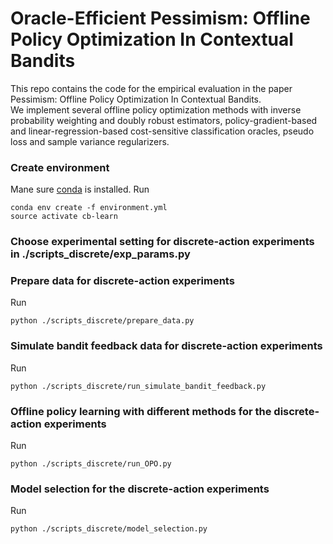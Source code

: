 # Oracle-Efficient Pessimism: Offline Policy Optimization In Contextual Bandits

This repo contains the code for the empirical evaluation in the paper Pessimism: Offline Policy Optimization In Contextual Bandits.  
We implement several offline policy optimization methods with inverse probability weighting and doubly robust estimators, policy-gradient-based and linear-regression-based cost-sensitive classification oracles, pseudo loss and sample variance regularizers. 

### Create environment

Mane sure [conda](https://docs.conda.io/en/latest/) is installed. Run
```angular2html
conda env create -f environment.yml
source activate cb-learn
```

### Choose experimental setting for discrete-action experiments in ./scripts_discrete/exp_params.py

### Prepare data for discrete-action experiments

Run
```angular2html
python ./scripts_discrete/prepare_data.py
```

### Simulate bandit feedback data for discrete-action experiments

Run
```angular2html
python ./scripts_discrete/run_simulate_bandit_feedback.py
```

### Offline policy learning with different methods for the discrete-action experiments

Run
```angular2html
python ./scripts_discrete/run_OPO.py
```

### Model selection for the discrete-action experiments

Run

```angular2html
python ./scripts_discrete/model_selection.py
```
